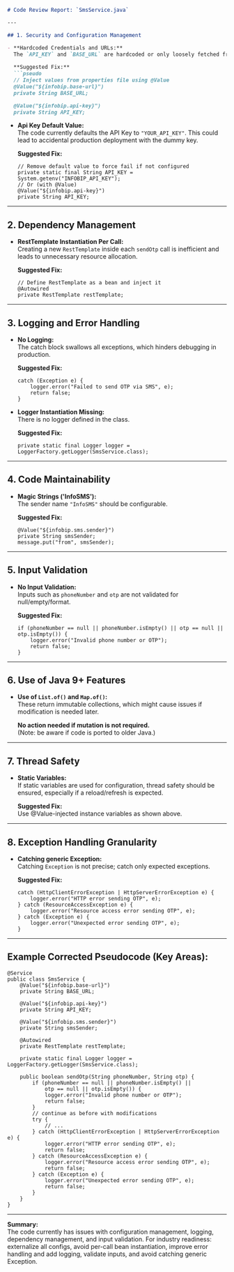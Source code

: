 ```markdown
# Code Review Report: `SmsService.java`

---

## 1. Security and Configuration Management

- **Hardcoded Credentials and URLs:**  
  The `API_KEY` and `BASE_URL` are hardcoded or only loosely fetched from the environment. This is neither secure nor flexible.
  
  **Suggested Fix:**
  ```pseudo
  // Inject values from properties file using @Value
  @Value("${infobip.base-url}")
  private String BASE_URL;

  @Value("${infobip.api-key}")
  private String API_KEY;
  ```

- **Api Key Default Value:**  
  The code currently defaults the API Key to `"YOUR_API_KEY"`. This could lead to accidental production deployment with the dummy key.

  **Suggested Fix:**
  ```pseudo
  // Remove default value to force fail if not configured
  private static final String API_KEY = System.getenv("INFOBIP_API_KEY");
  // Or (with @Value)
  @Value("${infobip.api-key}")
  private String API_KEY;
  ```

---

## 2. Dependency Management

- **RestTemplate Instantiation Per Call:**  
  Creating a new `RestTemplate` inside each `sendOtp` call is inefficient and leads to unnecessary resource allocation.

  **Suggested Fix:**
  ```pseudo
  // Define RestTemplate as a bean and inject it
  @Autowired
  private RestTemplate restTemplate;
  ```

---

## 3. Logging and Error Handling

- **No Logging:**  
  The catch block swallows all exceptions, which hinders debugging in production.

  **Suggested Fix:**
  ```pseudo
  catch (Exception e) {
      logger.error("Failed to send OTP via SMS", e);
      return false;
  }
  ```

- **Logger Instantiation Missing:**  
  There is no logger defined in the class.

  **Suggested Fix:**
  ```pseudo
  private static final Logger logger = LoggerFactory.getLogger(SmsService.class);
  ```

---

## 4. Code Maintainability

- **Magic Strings ('InfoSMS'):**  
  The sender name `"InfoSMS"` should be configurable.

  **Suggested Fix:**
  ```pseudo
  @Value("${infobip.sms.sender}")
  private String smsSender;
  message.put("from", smsSender);
  ```

---

## 5. Input Validation

- **No Input Validation:**  
  Inputs such as `phoneNumber` and `otp` are not validated for null/empty/format.

  **Suggested Fix:**
  ```pseudo
  if (phoneNumber == null || phoneNumber.isEmpty() || otp == null || otp.isEmpty()) {
      logger.error("Invalid phone number or OTP");
      return false;
  }
  ```

---

## 6. Use of Java 9+ Features

- **Use of `List.of()` and `Map.of()`:**  
  These return immutable collections, which might cause issues if modification is needed later.

  **No action needed if mutation is not required.**  
  (Note: be aware if code is ported to older Java.)

---

## 7. Thread Safety

- **Static Variables:**  
  If static variables are used for configuration, thread safety should be ensured, especially if a reload/refresh is expected.

  **Suggested Fix:**  
  Use @Value-injected instance variables as shown above.

---

## 8. Exception Handling Granularity

- **Catching generic Exception:**  
  Catching `Exception` is not precise; catch only expected exceptions.

  **Suggested Fix:**
  ```pseudo
  catch (HttpClientErrorException | HttpServerErrorException e) {
      logger.error("HTTP error sending OTP", e);
  } catch (ResourceAccessException e) {
      logger.error("Resource access error sending OTP", e);
  } catch (Exception e) {
      logger.error("Unexpected error sending OTP", e);
  }
  ```

---

## Example Corrected Pseudocode (Key Areas):

```pseudo
@Service
public class SmsService {
    @Value("${infobip.base-url}")
    private String BASE_URL;

    @Value("${infobip.api-key}")
    private String API_KEY;

    @Value("${infobip.sms.sender}")
    private String smsSender;

    @Autowired
    private RestTemplate restTemplate;

    private static final Logger logger = LoggerFactory.getLogger(SmsService.class);

    public boolean sendOtp(String phoneNumber, String otp) {
        if (phoneNumber == null || phoneNumber.isEmpty() ||
            otp == null || otp.isEmpty()) {
            logger.error("Invalid phone number or OTP");
            return false;
        }
        // continue as before with modifications
        try {
            // ...
        } catch (HttpClientErrorException | HttpServerErrorException e) {
            logger.error("HTTP error sending OTP", e);
            return false;
        } catch (ResourceAccessException e) {
            logger.error("Resource access error sending OTP", e);
            return false;
        } catch (Exception e) {
            logger.error("Unexpected error sending OTP", e);
            return false;
        }
    }
}
```

---

**Summary:**  
The code currently has issues with configuration management, logging, dependency management, and input validation. For industry readiness: externalize all configs, avoid per-call bean instantiation, improve error handling and add logging, validate inputs, and avoid catching generic Exception.
```
